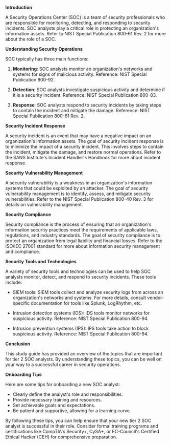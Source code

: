<p><strong>Introduction</strong></p><p>A Security Operations Center (SOC) is a team of security professionals who are responsible for monitoring, detecting, and responding to security incidents. SOC analysts play a critical role in protecting an organization's information assets. Refer to NIST Special Publication 800-61 Rev. 2 for more about the role of a SOC.</p><p><strong>Understanding Security Operations</strong></p><p>SOC typically has three main functions:</p><ol><li><p><strong>Monitoring</strong>: SOC analysts monitor an organization's networks and systems for signs of malicious activity. Reference: NIST Special Publication 800-92.</p></li><li><p><strong>Detection</strong>: SOC analysts investigate suspicious activity and determine if it is a security incident. Reference: NIST Special Publication 800-83.</p></li><li><p><strong>Response</strong>: SOC analysts respond to security incidents by taking steps to contain the incident and mitigate the damage. Reference: NIST Special Publication 800-61 Rev. 2.</p></li></ol><p><strong>Security Incident Response</strong></p><p>A security incident is an event that may have a negative impact on an organization's information assets. The goal of security incident response is to minimize the impact of a security incident. This involves steps to contain the incident, mitigate the damage, and restore normal operations. Refer to the SANS Institute's Incident Handler's Handbook for more about incident response.</p><p><strong>Security Vulnerability Management</strong></p><p>A security vulnerability is a weakness in an organization's information systems that could be exploited by an attacker. The goal of security vulnerability management is to identify, assess, and mitigate security vulnerabilities. Refer to the NIST Special Publication 800-40 Rev. 3 for details on vulnerability management.</p><p><strong>Security Compliance</strong></p><p>Security compliance is the process of ensuring that an organization's information security practices meet the requirements of applicable laws, regulations, and industry standards. The goal of security compliance is to protect an organization from legal liability and financial losses. Refer to the ISO/IEC 27001 standard for more about information security management and compliance.</p><p><strong>Security Tools and Technologies</strong></p><p>A variety of security tools and technologies can be used to help SOC analysts monitor, detect, and respond to security incidents. These tools include:</p><ul><li><p>SIEM tools: SIEM tools collect and analyze security logs from across an organization's networks and systems. For more details, consult vendor-specific documentation for tools like Splunk, LogRhythm, etc.</p></li><li><p>Intrusion detection systems (IDS): IDS tools monitor networks for suspicious activity. Reference: NIST Special Publication 800-94.</p></li><li><p>Intrusion prevention systems (IPS): IPS tools take action to block suspicious activity. Reference: NIST Special Publication 800-94.</p></li></ul><p><strong>Conclusion</strong></p><p>This study guide has provided an overview of the topics that are important for tier 2 SOC analysts. By understanding these topics, you can be well on your way to a successful career in security operations.</p><p><strong>Onboarding Tips</strong></p><p>Here are some tips for onboarding a new SOC analyst:</p><ul><li>Clearly define the analyst's role and responsibilities.</li><li>Provide necessary training and resources.</li><li>Set achievable goals and expectations.</li><li>Be patient and supportive, allowing for a learning curve.</li></ul><p>By following these tips, you can help ensure that your new tier 2 SOC analyst is successful in their role. Consider formal training programs and certifications like CompTIA's Security+, CySA+, or EC-Council's Certified Ethical Hacker (CEH) for comprehensive preparation.</p></div>
